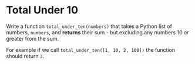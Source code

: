 # Total Under 10

Write a function `total_under_ten(numbers)` that takes a Python list of numbers, `numbers`, and **returns** their sum - but excluding any numbers 10 or greater from the sum.

For example if we call `total_under_ten([1, 10, 2, 100])` the function should return `3`.
